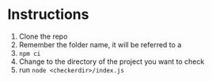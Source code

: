 # Instructions
1. Clone the repo
2. Remember the folder name,  it will be referred to a <checkerdir>
3. `npm ci`
4. Change to the directory of the project you want to check
5. run `node <checkerdir>/index.js`
